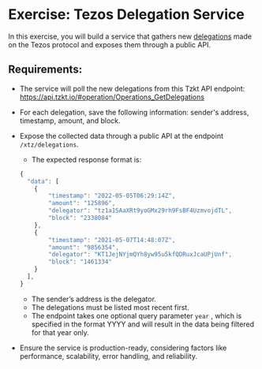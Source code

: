 # Exercise: Tezos Delegation Service

In this exercise, you will build a service that gathers new [delegations](https://opentezos.com/baking/delegating/) made on the Tezos protocol and exposes them through a public API. 

## Requirements:

- The service will poll the new delegations from this Tzkt API endpoint: https://api.tzkt.io/#operation/Operations_GetDelegations
- For each delegation, save the following information: sender's address, timestamp, amount, and block.
- Expose the collected data through a public API at the endpoint `/xtz/delegations`.
    - The expected response format is:
    
    ```jsx
    {
      "data": [ 
        {
            "timestamp": "2022-05-05T06:29:14Z",
            "amount": "125896",
            "delegator": "tz1a1SAaXRt9yoGMx29rh9FsBF4UzmvojdTL",
            "block": "2338084"
        },
        {
            "timestamp": "2021-05-07T14:48:07Z",
            "amount": "9856354",
            "delegator": "KT1JejNYjmQYh8yw95u5kfQDRuxJcaUPjUnf",
            "block": "1461334"
        }
      ],
    }
    ```
    
    - The sender’s address is the delegator.
    - The delegations must be listed most recent first.
    - The endpoint takes one optional query parameter `year` , which is specified in the format YYYY and will result in the data being filtered for that year only.
- Ensure the service is production-ready, considering factors like performance, scalability, error handling, and reliability.
